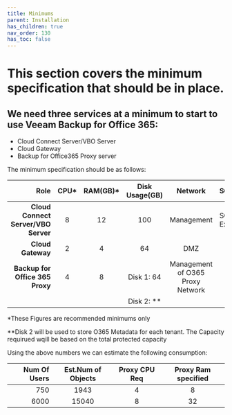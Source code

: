 ```yaml
---
title: Minimums
parent: Installation 
has_children: true
nav_order: 130
has_toc: false
---
```


# This section covers the minimum specification that should be in place.

## We need three services at a minimum to start to use Veeam Backup for Office 365:  

* Cloud Connect Server/VBO Server
* Cloud Gateway
* Backup for Office365 Proxy server

The minimum specification should be as follows:

| Role                                                 | CPU*   | RAM(GB)*   | Disk Usage(GB)  | Network     | SQL        |
---:|:---:|:---:|:---:|:---:|:--- 
| **Cloud Connect Server/VBO Server** | 8          |12                |100                     |Management  | SQL Express|
| **Cloud Gateway**|2|4|64|DMZ|  |
| **Backup for Office 365 Proxy** | 4|8|Disk 1: 64 |Management of O365 Proxy Network|   |
|   |   |   |  Disk 2: **| | |


*These Figures are recommended minimums only

**Disk 2 will be used to store O365 Metadata for each tenant. The Capacity requirued wqill be based on the total protected capacity


Using the above numbers we can estimate the following consumption:

|Num Of Users | Est.Num of Objects| Proxy CPU Req| Proxy Ram specified|
---:|:---:|:---:|:---:|
| 750 | 1943  | 4 | 8 |
|6000| 15040|8|32|